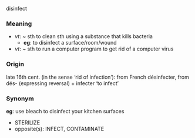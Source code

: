 disinfect
### Meaning
+ _vt_: ~ sth to clean sth using a substance that kills bacteria
	+ __eg__: to disinfect a surface/room/wound
+ _vt_: ~ sth to run a computer program to get rid of a computer virus

### Origin

late 16th cent. (in the sense ‘rid of infection’): from French désinfecter, from dés- (expressing reversal) + infecter ‘to infect’

### Synonym

__eg__: use bleach to disinfect your kitchen surfaces

+ STERILIZE
+ opposite(s): INFECT, CONTAMINATE


